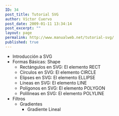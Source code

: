 ```yaml
---
ID: 34
post_title: Tutorial SVG
author: Víctor Cuervo
post_date: 2009-01-11 13:34:14
post_excerpt: ""
layout: page
permalink: http://www.manualweb.net/tutorial-svg/
published: true
---
```

*   Introducción a SVG
*   Formas Básicas: Shape 
    *   Rectángulos en SVG: El elemento RECT
    *   Círculos en SVG: El elemento CIRCLE
    *   Elipses en SVG: El elemento ELLIPSE
    *   Líneas en SVG: El elemento LINE
    *   Polígonos en SVG: El elemento POLYGON
    *   Polilineas en SVG: El elemento POLYLINE
*   Filtros 
    *   Gradientes 
        *   Gradiente Lineal